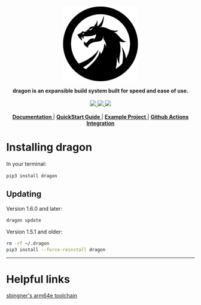 <p align="center" >
<img src=".github/branding/dragon.svg" alt="Logo" width=200px> 
</p>
<p align="center">
  <strong>
  dragon is an expansible build system built for speed and ease of use.
  </strong>
  <br>
  <br>
  <a href="https://github.com/dragonbuild/dragon/actions/workflows/tests.yml">
    <image src="https://github.com/dragonbuild/dragon/actions/workflows/tests.yml/badge.svg">
  </a>
  <a href="https://dragon.krit.me">
    <image src="https://readthedocs.org/projects/dragon/badge/?version=latest">
  </a>
  <a href="https://pypi.org/project/dragon/">
    <image src="https://pypip.in/v/dragon/badge.svg">
  </a>
  <br>
  <br>
  <a href="https://dragon.krit.me">
    <strong>Documentation</strong>
  </a> | 
  <a href="https://dragon.krit.me/en/latest/quickstart.html">
    <strong>QuickStart Guide</strong>
  </a> | 
  <a href="https://github.com/dragonbuild/example ">
    <strong>Example Project</strong>
  </a> | 
  <a href="https://github.com/dragonbuild/build ">
    <strong>Github Actions Integration</strong>
  </a>
</p>

# Installing dragon

In your terminal:

`pip3 install dragon`
  
## Updating
    
Version 1.6.0 and later:
    
```sh
dragon update
```
    
Version 1.5.1 and older:
  
```sh
rm -rf ~/.dragon
pip3 install --force-reinstall dragon
```

---

    
# Helpful links

[sbingner's arm64e toolchain](https://github.com/sbingner/llvm-project/releases/latest)
